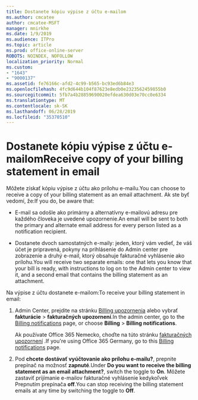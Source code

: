 ```yaml
---
title: Dostanete kópiu výpise z účtu e-mailom
ms.author: cmcatee
author: cmcatee-MSFT
manager: mnirkhe
ms.date: 1/9/2019
ms.audience: ITPro
ms.topic: article
ms.prod: office-online-server
ROBOTS: NOINDEX, NOFOLLOW
localization_priority: Normal
ms.custom:
- "1643"
- "9000137"
ms.assetid: fe76166c-afd2-4c99-b565-bc93ed6b84e3
ms.openlocfilehash: 4fc9d644b104f87623e8edb0e2323562459855b0
ms.sourcegitcommit: 5fb7a4b28859690020efdea630d03e70cc0e6334
ms.translationtype: MT
ms.contentlocale: sk-SK
ms.lasthandoff: 06/28/2019
ms.locfileid: "35370510"
---
```

# <a name="receive-copy-of-your-billing-statement-in-email"></a><span data-ttu-id="f394b-102">Dostanete kópiu výpise z účtu e-mailom</span><span class="sxs-lookup"><span data-stu-id="f394b-102">Receive copy of your billing statement in email</span></span>

<span data-ttu-id="f394b-103">Môžete získať kópiu výpise z účtu ako prílohu e-mailu.</span><span class="sxs-lookup"><span data-stu-id="f394b-103">You can choose to receive a copy of your billing statement as an email attachment.</span></span> <span data-ttu-id="f394b-104">Ak ste byť vedomí, že:</span><span class="sxs-lookup"><span data-stu-id="f394b-104">If you do, be aware that:</span></span>
  
- <span data-ttu-id="f394b-105">E-mail sa odošle ako primárny a alternatívny e-mailovú adresu pre každého človeka je uvedené upozornenie.</span><span class="sxs-lookup"><span data-stu-id="f394b-105">An email will be sent to both the primary and alternate email address for every person listed as a notification recipient.</span></span>

- <span data-ttu-id="f394b-106">Dostanete dvoch samostatných e-maily: jeden, ktorý vám vedieť, že váš účet je pripravená, pokyny na prihlásenie do Admin center pre zobrazenie a druhý e-mail, ktorý obsahuje fakturačné vyhlásenie ako prílohu.</span><span class="sxs-lookup"><span data-stu-id="f394b-106">You will receive two separate emails: one that lets you know that your bill is ready, with instructions to log on to the Admin center to view it, and a second email that contains the billing statement as an attachment.</span></span>

<span data-ttu-id="f394b-107">Na výpise z účtu dostanete e-mailom:</span><span class="sxs-lookup"><span data-stu-id="f394b-107">To receive your billing statement in email:</span></span>
  
1. <span data-ttu-id="f394b-108">Admin Center, prejdite na stránku [Billing upozornenia](https://go.microsoft.com/fwlink/p/?linkid=853212) alebo vybrať **fakturácie** \> **fakturačných upozornení**.</span><span class="sxs-lookup"><span data-stu-id="f394b-108">In the admin center, go to the [Billing notifications](https://go.microsoft.com/fwlink/p/?linkid=853212) page, or choose **Billing** \> **Billing notifications**.</span></span>

    <span data-ttu-id="f394b-109">Ak používate Office 365 Nemecko, choďte na túto stránku [fakturačných upozornení](https://go.microsoft.com/fwlink/p/?linkid=853213) .</span><span class="sxs-lookup"><span data-stu-id="f394b-109">If you're using Office 365 Germany, go to this [Billing notifications](https://go.microsoft.com/fwlink/p/?linkid=853213) page.</span></span>

2. <span data-ttu-id="f394b-110">Pod **chcete dostávať vyúčtovanie ako prílohu e-mailu?**, prepnite prepínač na možnosť **zapnuté**.</span><span class="sxs-lookup"><span data-stu-id="f394b-110">Under **Do you want to receive the billing statement as an email attachment?**, switch the toggle to **On**.</span></span> <span data-ttu-id="f394b-111">Môžete zastaviť prijímanie e-mailov fakturačné vyhlásenie kedykoľvek Prepnutím prepínača **off**.</span><span class="sxs-lookup"><span data-stu-id="f394b-111">You can stop receiving the billing statement emails at any time by switching the toggle to **Off**.</span></span>
